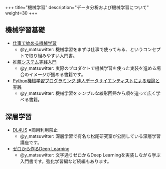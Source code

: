 +++
title="機械学習"
description="データ分析および機械学習について"
weight=30
+++

## 機械学習基礎
- [仕事で始める機械学習](https://www.oreilly.co.jp/books/9784873119472/)
    - @y_matsuwitter: 機械学習をまずは仕事で使ってみる、というコンセプトで取り組みやすい入門書。
- [推薦システム実践入門](https://www.oreilly.co.jp/books/9784873119663/)
    - @y_matsuwitter: 実際のプロダクトで機械学習を使った実装を進める場合のイメージが掴める書籍です。
- [Python機械学習プログラミング 達人データサイエンティストによる理論と実践](https://book.impress.co.jp/books/1120101017)
    - @y_matsuwitter: 機械学習をシンプルな線形回帰から順を追って広く学べる書籍。

## 深層学習
- [DL4US](https://github.com/matsuolab-edu/dl4us) ※商用利用禁止
    - @y_matsuwitter: 深層学習で有名な松尾研究室が公開している深層学習講座です。
- [ゼロから作るDeep Learning](https://www.oreilly.co.jp/books/9784873117584/)
    - @y_matsuwitter: 文字通りゼロからDeep Learningを実装しながら学ぶ入門書です。強化学習編など続編もあります。